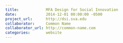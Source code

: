 ```yaml
---
title:            MFA Design for Social Innovation
date:             2014-12-01 00:00:00 -0500
project_url:      http://dsi.sva.edu
collaborator:     Common Name
collaborator_url: http://common-name.com
categories:       website
---
```

